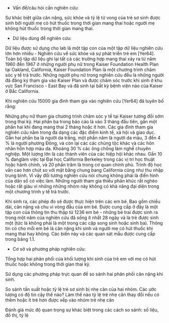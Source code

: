 - Vấn đề/câu hỏi cần nghiên cứu:

Sự khác biệt giữa cân nặng, sức khỏe và tỷ lệ tử vong của trẻ sơ sinh được sinh bởi người mẹ có hút thuốc trong thời gian mang thai hoặc người mẹ không hút thuốc trong thời gian mang thai.


- Dữ liệu dùng để nghiên cứu:

Dữ liệu được sử dụng cho lab là một tập con của một tập dữ liệu nghiên cứu lớn hơn nhiều - Nghiên cứu về sức khỏe và sự phát triển trẻ em [Yer64]. Toàn bộ tập dữ liệu ghi lại tất cả các trường hợp mang thai xảy ra từ năm 1960 đến 1967 ở những người phụ nữ trong Kaiser Foundation Health Plan  tại Oakland, California, Kaiser Foundation Plan là một chương trình chăm sóc y tế trả trước. Những người phụ nữ trong nghiên cứu đều là những người đã đăng ký tham gia vào Kaiser Plan và được chăm sóc trước khi sinh ở khu vực San Francisco - East Bay và đã sinh tại bất kỳ bệnh viện nào của Kaiser ở Bắc California.

Khi nghiên cứu 15000 gia đình tham gia vào nghiên cứu [Yer64] đã tuyên bố rằng:

Những phụ nữ tham gia chương trình chăm sóc y tế tại Kaiser tương đối sớm trong thai kỳ.
Hai phần ba trong báo cáo là vào 3 tháng đầu tiên, gần một phần hai khi đang mang thai 2 tháng hoặc ít hơn. Các gia đình tham gia nghiên cứu nằm trong đa dạng các đặc điểm kinh tế, xã hội và giao dục. Gần hai phần ba là người da trắng, một phần năm là người da màu, 3 đến 4 % là người phương Đông, và còn lại các các chủng tộc khác và các hôn nhân hỗn hợp màu da. Khoảng 30 % các ông chồng làm nghề chuyên nghiệp. Một lượng lớn là các thành viên của các hiệp hội khác nhau. Gần 10 % đanglàm việc tại Đại học California Berkeley trong các vị trí học thuật hoặc hành chính, và 20 phần trăm là trong cơ quan chính phủ. Trình độ học vấn cao hơn chút so với mặt bằng chung bang California cũng như thu nhập trung bình. Vì vậy đối tương nghiên cứu nói chung không phải là điển hình của dân số có việc làm. Những người tham gia thiếu phân khúc rất nghèo hoặc rất giàu vì những những nhóm này không có khả năng đại diện trong một chương trình y tế trả trước.

Khi sinh ra, các phép đo sẽ được thực hiện trên các em bé. Bao gồm chiều dài, cân nặng và chu vi vòng đầu của em bé. Được cung cấp ở đây là một tập con của thông tin thu thập từ 1236 em bé - những bé trai được sinh ra trong một năm của nghiên cứu đã sống ít nhất 28 ngày và là trẻ được sinh một (tức là không phải là một trong các cặp song sinh hoặc sinh ba). Thông tin có cho mỗi em bé là cân nặng khi sinh và người mẹ có hút thuốc khi mang thai hay không. Các biến này và các quan sát mẫu được cung cấp trong bảng 1.1.

- Cơ sở và phương pháp nghiên cứu:

Tổng hợp hai phân phối của khối lượng khi sinh của trẻ em với mẹ có hút thuốc hoặc không trong thời gian thai kỳ.

Sử dụng các phương pháp trực quan để so sánh hai phân phối cân nặng khi sinh.

So sánh tần suất hoặc tỷ lệ trẻ sơ sinh bị nhẹ cân của hai nhóm. Các ước lượng có độ tin cậy thế nào? Làm thế nào tỷ lệ trẻ nhẹ cân thay đổi nếu có thêm hoặc ít trẻ hơn được xếp vào nhóm trẻ nhẹ cân

Đánh giá mức độ quan trọng sự khác biệt trong các cách so sánh: số liệu, đồ thị, tỷ lệ

